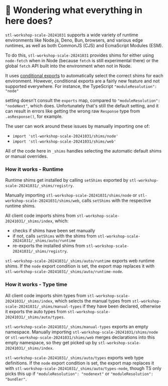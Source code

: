 # 👋 Wondering what everything in here does?

`stl-workshop-scale-20241031` supports a wide variety of runtime environments like Node.js, Deno, Bun, browsers, and various
edge runtimes, as well as both CommonJS (CJS) and EcmaScript Modules (ESM).

To do this, `stl-workshop-scale-20241031` provides shims for either using `node-fetch` when in Node (because `fetch` is still experimental there) or the global `fetch` API built into the environment when not in Node.

It uses [conditional exports](https://nodejs.org/api/packages.html#conditional-exports) to
automatically select the correct shims for each environment. However, conditional exports are a fairly new
feature and not supported everywhere. For instance, the TypeScript `"moduleResolution": "node"`

setting doesn't consult the `exports` map, compared to `"moduleResolution": "nodeNext"`, which does.
Unfortunately that's still the default setting, and it can result in errors like
getting the wrong raw `Response` type from `.asResponse()`, for example.

The user can work around these issues by manually importing one of:

- `import 'stl-workshop-scale-20241031/shims/node'`
- `import 'stl-workshop-scale-20241031/shims/web'`

All of the code here in `_shims` handles selecting the automatic default shims or manual overrides.

### How it works - Runtime

Runtime shims get installed by calling `setShims` exported by `stl-workshop-scale-20241031/_shims/registry`.

Manually importing `stl-workshop-scale-20241031/shims/node` or `stl-workshop-scale-20241031/shims/web`, calls `setShims` with the respective runtime shims.

All client code imports shims from `stl-workshop-scale-20241031/_shims/index`, which:

- checks if shims have been set manually
- if not, calls `setShims` with the shims from `stl-workshop-scale-20241031/_shims/auto/runtime`
- re-exports the installed shims from `stl-workshop-scale-20241031/_shims/registry`.

`stl-workshop-scale-20241031/_shims/auto/runtime` exports web runtime shims.
If the `node` export condition is set, the export map replaces it with `stl-workshop-scale-20241031/_shims/auto/runtime-node`.

### How it works - Type time

All client code imports shim types from `stl-workshop-scale-20241031/_shims/index`, which selects the manual types from `stl-workshop-scale-20241031/_shims/manual-types` if they have been declared, otherwise it exports the auto types from `stl-workshop-scale-20241031/_shims/auto/types`.

`stl-workshop-scale-20241031/_shims/manual-types` exports an empty namespace.
Manually importing `stl-workshop-scale-20241031/shims/node` or `stl-workshop-scale-20241031/shims/web` merges declarations into this empty namespace, so they get picked up by `stl-workshop-scale-20241031/_shims/index`.

`stl-workshop-scale-20241031/_shims/auto/types` exports web type definitions.
If the `node` export condition is set, the export map replaces it with `stl-workshop-scale-20241031/_shims/auto/types-node`, though TS only picks this up if `"moduleResolution": "nodenext"` or `"moduleResolution": "bundler"`.
